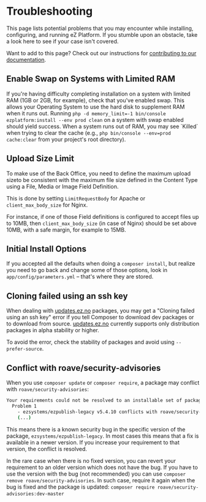 # Troubleshooting

This page lists potential problems that you may encounter while installing, configuring, and running eZ Platform. If you stumble upon an obstacle, take a look here to see if your case isn't covered.

Want to add to this page? Check out our instructions for [contributing to our documentation](../community_resources/documentation.md).

## Enable Swap on Systems with Limited RAM

If you're having difficulty completing installation on a system with limited RAM (1GB or 2GB, for example), check that you've enabled swap. This allows your Operating System to use the hard disk to supplement RAM when it runs out. Running `php -d memory_limit=-1 bin/console ezplatform:install --env prod clean` on a system with swap enabled should yield success. When a system runs out of RAM, you may see \`Killed\` when trying to clear the cache (e.g., `php bin/console --env=prod cache:clear` from your project's root directory).

## Upload Size Limit

To make use of the Back Office, you need to define the maximum upload sizeto be consistent with the maximum file size defined in the Content Type using a File, Media or Image Field Definition.

This is done by setting `LimitRequestBody` for Apache or `client_max_body_size` for Nginx.

For instance, if one of those Field definitions is configured to accept files up to 10MB, then `client_max_body_size` (in case of Nginx) should be set above 10MB, with a safe margin, for example to 15MB.

## Initial Install Options

If you accepted all the defaults when doing a `composer install`, but realize you need to go back and change some of those options, look in `app/config/parameters.yml` – that's where they are stored.

## Cloning failed using an ssh key

When dealing with [updates.ez.no](http://updates.ez.no) packages, you may get a "Cloning failed using an ssh key" error
if you tell Composer to download dev packages or to download from source.
[updates.ez.no](http://updates.ez.no) currently supports only distribution packages in alpha stability or higher.

To avoid the error, check the stability of packages and avoid using `--prefer-source`.

## Conflict with roave/security-advisories

When you use `composer update` or `composer require`, a package may conflict with `roave/security-advisories`:

``` bash
Your requirements could not be resolved to an installable set of packages.
  Problem 1
    - ezsystems/ezpublish-legacy v5.4.10 conflicts with roave/security-advisories[dev-master].
    (...)
```

This means there is a known security bug in the specific version of the package, `ezsystems/ezpublish-legacy`.
In most cases this means that a fix is available in a newer version.
If you increase your requirement to that version, the conflict is resolved.

In the rare case when there is no fixed version, you can revert your requirement to an older version which does not have the bug.
If you have to use the version with the bug (not recommended) you can use `composer remove roave/security-advisories`.
In such case, require it again when the bug is fixed and the package is updated: `composer require roave/security-advisories:dev-master` 
